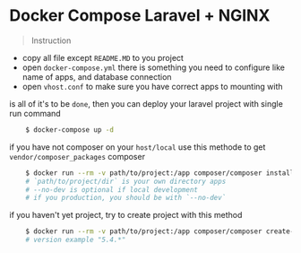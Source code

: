 # Docker Compose Laravel + NGINX

> Instruction
- copy all file except `README.MD` to you project
- open `docker-compose.yml` there is something you need to configure like name of apps, and database connection
- open `vhost.conf` to make sure you have correct apps to mounting with

is all of it's to be `done`, then you can deploy your laravel project with single run command
```bash
    $ docker-compose up -d
```

if you have not composer on your `host/local` use this methode to get `vendor/composer_packages` composer
```bash
    $ docker run --rm -v path/to/project:/app composer/composer install --no-dev
    # `path/to/project/dir` is your own directory apps
    # --no-dev is optional if local development
    # if you production, you should be with `--no-dev`
```

if you haven't yet project, try to create project with this method
```bash
    $ docker run --rm -v path/to/project:/app composer/composer create-project laravel/laravel --no-dev project_name "version"
    # version example "5.4.*"
```
